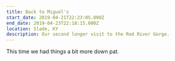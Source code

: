 ```yaml
---
title: Back to Miguel's
start_date: 2019-04-21T22:23:05.000Z
end_date: 2019-04-23T22:18:15.000Z
location: Slade, KY
description: Our second longer visit to the Red River Gorge.
---
```


This time we had things a bit more down pat.
